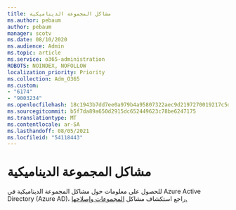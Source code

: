 ```yaml
---
title: مشاكل المجموعة الديناميكية
ms.author: pebaum
author: pebaum
manager: scotv
ms.date: 08/10/2020
ms.audience: Admin
ms.topic: article
ms.service: o365-administration
ROBOTS: NOINDEX, NOFOLLOW
localization_priority: Priority
ms.collection: Adm_O365
ms.custom:
- "6174"
- "9003234"
ms.openlocfilehash: 18c1943b7dd7ee0a979b4a95807322aec9d2197270019217c5d17aec319c1426
ms.sourcegitcommit: b5f7da89a650d2915dc652449623c78be6247175
ms.translationtype: MT
ms.contentlocale: ar-SA
ms.lasthandoff: 08/05/2021
ms.locfileid: "54118443"
---
```

# <a name="dynamic-group-issues"></a>مشاكل المجموعة الديناميكية

للحصول على معلومات حول مشاكل المجموعة الديناميكية في Azure Active Directory (Azure AD)، راجع استكشاف مشاكل [المجموعات وإصلاحها.](https://docs.microsoft.com/azure/active-directory/users-groups-roles/groups-troubleshooting)